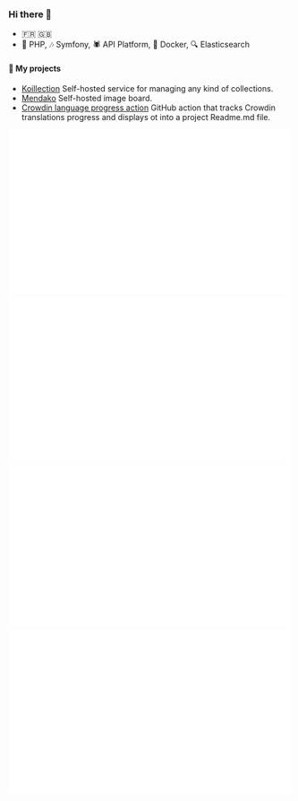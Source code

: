 ### Hi there 👋

- 🇫🇷 🇬🇧
- 🐘 PHP, 🎶 Symfony, 🕷️ API Platform, 🐳 Docker, 🔍 Elasticsearch

#### :seedling: My projects
- [Koillection](https://github.com/koillection/koillection) Self-hosted service for managing any kind of collections. 
- [Mendako](https://github.com/benjaminjonard/mendako) Self-hosted image board. 
- [Crowdin language progress action](https://github.com/benjaminjonard/crowdin-languages-progress-action) GitHub action that tracks Crowdin translations progress and displays ot into a project Readme.md file.

<p align="center">
    <img src="https://raw.githubusercontent.com/benjaminjonard/github-stats/master/generated/overview.svg#gh-dark-mode-only">
    <img src="https://raw.githubusercontent.com/benjaminjonard/github-stats/master/generated/languages.svg#gh-dark-mode-only">
    <img src="https://raw.githubusercontent.com/benjaminjonard/github-stats/master/generated/overview.svg#gh-light-mode-only">
    <img src="https://raw.githubusercontent.com/benjaminjonard/github-stats/master/generated/languages.svg#gh-light-mode-only">
</p>
